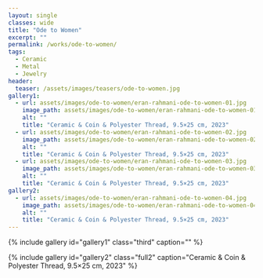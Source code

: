 ```yaml
---
layout: single
classes: wide
title: "Ode to Women"
excerpt: ""
permalink: /works/ode-to-women/
tags:
  - Ceramic
  - Metal
  - Jewelry
header:
  teaser: /assets/images/teasers/ode-to-women.jpg 
gallery1:
  - url: assets/images/ode-to-women/eran-rahmani-ode-to-women-01.jpg
    image_path: assets/images/ode-to-women/eran-rahmani-ode-to-women-01.jpg
    alt: ""
    title: "Ceramic & Coin & Polyester Thread, 9.5×25 cm, 2023"
  - url: assets/images/ode-to-women/eran-rahmani-ode-to-women-02.jpg
    image_path: assets/images/ode-to-women/eran-rahmani-ode-to-women-02.jpg
    alt: ""
    title: "Ceramic & Coin & Polyester Thread, 9.5×25 cm, 2023"
  - url: assets/images/ode-to-women/eran-rahmani-ode-to-women-03.jpg
    image_path: assets/images/ode-to-women/eran-rahmani-ode-to-women-03.jpg
    alt: ""
    title: "Ceramic & Coin & Polyester Thread, 9.5×25 cm, 2023"
gallery2:
  - url: assets/images/ode-to-women/eran-rahmani-ode-to-women-04.jpg
    image_path: assets/images/ode-to-women/eran-rahmani-ode-to-women-04.jpg
    alt: ""
    title: "Ceramic & Coin & Polyester Thread, 9.5×25 cm, 2023"
---
```


{% include gallery id="gallery1" class="third" caption="" %}


{% include gallery id="gallery2" class="full2" caption="Ceramic & Coin & Polyester Thread, 9.5×25 cm, 2023" %}

